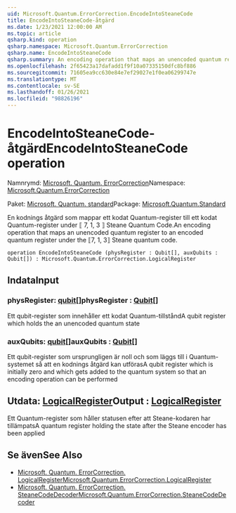 ```yaml
---
uid: Microsoft.Quantum.ErrorCorrection.EncodeIntoSteaneCode
title: EncodeIntoSteaneCode-åtgärd
ms.date: 1/23/2021 12:00:00 AM
ms.topic: article
qsharp.kind: operation
qsharp.namespace: Microsoft.Quantum.ErrorCorrection
qsharp.name: EncodeIntoSteaneCode
qsharp.summary: An encoding operation that maps an unencoded quantum register to an encoded quantum register under the ⟦7, 1, 3⟧ Steane quantum code.
ms.openlocfilehash: 2f65423a17dafadd1f9f10a07335150dfc8bf886
ms.sourcegitcommit: 71605ea9cc630e84e7ef29027e1f0ea06299747e
ms.translationtype: MT
ms.contentlocale: sv-SE
ms.lasthandoff: 01/26/2021
ms.locfileid: "98826196"
---
```

# <a name="encodeintosteanecode-operation"></a><span data-ttu-id="28ba2-102">EncodeIntoSteaneCode-åtgärd</span><span class="sxs-lookup"><span data-stu-id="28ba2-102">EncodeIntoSteaneCode operation</span></span>

<span data-ttu-id="28ba2-103">Namnrymd: [Microsoft. Quantum. ErrorCorrection](xref:Microsoft.Quantum.ErrorCorrection)</span><span class="sxs-lookup"><span data-stu-id="28ba2-103">Namespace: [Microsoft.Quantum.ErrorCorrection](xref:Microsoft.Quantum.ErrorCorrection)</span></span>

<span data-ttu-id="28ba2-104">Paket: [Microsoft. Quantum. standard](https://nuget.org/packages/Microsoft.Quantum.Standard)</span><span class="sxs-lookup"><span data-stu-id="28ba2-104">Package: [Microsoft.Quantum.Standard](https://nuget.org/packages/Microsoft.Quantum.Standard)</span></span>


<span data-ttu-id="28ba2-105">En kodnings åtgärd som mappar ett kodat Quantum-register till ett kodat Quantum-register under ⟦ 7, 1, 3 ⟧ Steane Quantum Code.</span><span class="sxs-lookup"><span data-stu-id="28ba2-105">An encoding operation that maps an unencoded quantum register to an encoded quantum register under the ⟦7, 1, 3⟧ Steane quantum code.</span></span>

```qsharp
operation EncodeIntoSteaneCode (physRegister : Qubit[], auxQubits : Qubit[]) : Microsoft.Quantum.ErrorCorrection.LogicalRegister
```


## <a name="input"></a><span data-ttu-id="28ba2-106">Indata</span><span class="sxs-lookup"><span data-stu-id="28ba2-106">Input</span></span>

### <a name="physregister--qubit"></a><span data-ttu-id="28ba2-107">physRegister: [qubit](xref:microsoft.quantum.lang-ref.qubit)[]</span><span class="sxs-lookup"><span data-stu-id="28ba2-107">physRegister : [Qubit](xref:microsoft.quantum.lang-ref.qubit)[]</span></span>

<span data-ttu-id="28ba2-108">Ett qubit-register som innehåller ett kodat Quantum-tillstånd</span><span class="sxs-lookup"><span data-stu-id="28ba2-108">A qubit register which holds the an unencoded quantum state</span></span>


### <a name="auxqubits--qubit"></a><span data-ttu-id="28ba2-109">auxQubits: [qubit](xref:microsoft.quantum.lang-ref.qubit)[]</span><span class="sxs-lookup"><span data-stu-id="28ba2-109">auxQubits : [Qubit](xref:microsoft.quantum.lang-ref.qubit)[]</span></span>

<span data-ttu-id="28ba2-110">Ett qubit-register som ursprungligen är noll och som läggs till i Quantum-systemet så att en kodnings åtgärd kan utföras</span><span class="sxs-lookup"><span data-stu-id="28ba2-110">A qubit register which is initially zero and which gets added to the quantum system so that an encoding operation can be performed</span></span>



## <a name="output--logicalregister"></a><span data-ttu-id="28ba2-111">Utdata: [LogicalRegister](xref:Microsoft.Quantum.ErrorCorrection.LogicalRegister)</span><span class="sxs-lookup"><span data-stu-id="28ba2-111">Output : [LogicalRegister](xref:Microsoft.Quantum.ErrorCorrection.LogicalRegister)</span></span>

<span data-ttu-id="28ba2-112">Ett Quantum-register som håller statusen efter att Steane-kodaren har tillämpats</span><span class="sxs-lookup"><span data-stu-id="28ba2-112">A quantum register holding the state after the Steane encoder has been applied</span></span>

## <a name="see-also"></a><span data-ttu-id="28ba2-113">Se även</span><span class="sxs-lookup"><span data-stu-id="28ba2-113">See Also</span></span>

- [<span data-ttu-id="28ba2-114">Microsoft. Quantum. ErrorCorrection. LogicalRegister</span><span class="sxs-lookup"><span data-stu-id="28ba2-114">Microsoft.Quantum.ErrorCorrection.LogicalRegister</span></span>](xref:Microsoft.Quantum.ErrorCorrection.LogicalRegister)
- [<span data-ttu-id="28ba2-115">Microsoft. Quantum. ErrorCorrection. SteaneCodeDecoder</span><span class="sxs-lookup"><span data-stu-id="28ba2-115">Microsoft.Quantum.ErrorCorrection.SteaneCodeDecoder</span></span>](xref:Microsoft.Quantum.ErrorCorrection.SteaneCodeDecoder)